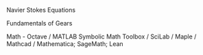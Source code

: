 Navier Stokes Equations

Fundamentals of Gears

Math - Octave / MATLAB Symbolic Math Toolbox / SciLab / Maple / Mathcad / Mathematica; SageMath; Lean